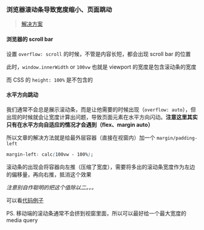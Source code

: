 ### 浏览器滚动条导致宽度缩小、页面跳动

> [解决方案](https://aykevl.nl/2014/09/fix-jumping-scrollbar)

#### 浏览器的 scroll bar

设置 `overflow: scroll` 的时候，不管是内容长短，都会出现 scroll bar 的位置

此时，`window.innerWidth` or `100vw` 也就是 viewport 的宽度是包含滚动条的宽度

而 CSS 的 `height: 100%` 是不包含的

#### 水平方向跳动

我们通常不会总是展示滚动条，而是让他需要的时候出现（`overflow: auto`），但出现的时候就会让宽度计算出问题，导致页面元素在水平方向闪动。**注意这里其实只有在水平方向自适应的情况才会遇到（flex、margin auto）**

所以文章的解决方法就是给最外层容器（直接在视窗内）加一个 `margin/padding-left`

```css
margin-left: calc(100vw - 100%);
```

滚动条的出现会将容器向左推（压缩了宽度），需要将多出的滚动条宽度作为左边的偏移量，再向右推，抵消这个效果

_注意别自作聪明的把这个值除以二。。。_

可以看[代码例子](https://codepen.io/anon/pen/NPgbKP)

PS. 移动端的滚动条通常不会挤到视窗里面，所以可以最好给一个最大宽度的 media query
